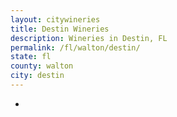 ```yaml
---
layout: citywineries
title: Destin Wineries
description: Wineries in Destin, FL
permalink: /fl/walton/destin/
state: fl
county: walton
city: destin
---
```

-
